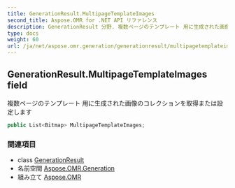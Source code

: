 ```yaml
---
title: GenerationResult.MultipageTemplateImages
second_title: Aspose.OMR for .NET API リファレンス
description: GenerationResult 分野. 複数ページのテンプレート 用に生成された画像のコレクションを取得または設定します
type: docs
weight: 60
url: /ja/net/aspose.omr.generation/generationresult/multipagetemplateimages/
---
```

## GenerationResult.MultipageTemplateImages field

複数ページのテンプレート 用に生成された画像のコレクションを取得または設定します

```csharp
public List<Bitmap> MultipageTemplateImages;
```

### 関連項目

* class [GenerationResult](../)
* 名前空間 [Aspose.OMR.Generation](../../generationresult/)
* 組み立て [Aspose.OMR](../../../)


